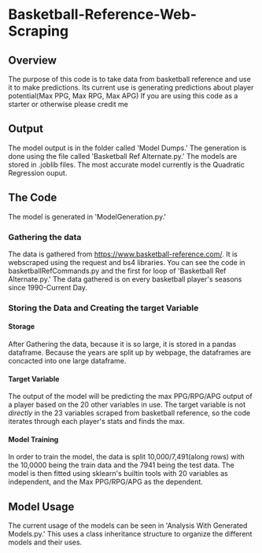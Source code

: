 # Basketball-Reference-Web-Scraping
## Overview
The purpose of this code is to take data from basketball reference and use it to make predictions.
Its current use is generating predictions about player potential(Max PPG, Max RPG, Max APG)
If you are using this code as a starter or otherwise please credit me

## Output
The model output is in the folder called 'Model Dumps.' The generation is done using the file called 'Basketball Ref Alternate.py.' The models are stored in .joblib files. The most accurate model currently is the Quadratic Regression ouput.

## The Code
The model is generated in 'ModelGeneration.py.'
### Gathering the data
The data is gathered from https://www.basketball-reference.com/. It is webscraped using the request and bs4 libraries. You can see the code in basketballRefCommands.py and the first for loop of 'Basketball Ref Alternate.py.' The data gathered is on every basketball player's seasons since 1990-Current Day.
### Storing the Data and Creating the target Variable
#### Storage
After Gathering the data, because it is so large, it is stored in a pandas dataframe. Because the years are split up by webpage, the dataframes are concacted into one large dataframe. 

#### Target Variable
The output of the model will be predicting the max PPG/RPG/APG output of a player based on the 20 other variables in use.
The target variable is not *directly* in the 23 variables scraped from basketball reference, so the code iterates through each player's stats and finds the max.

#### Model Training
In order to train the model, the data is split 10,000/7,491(along rows) with the 10,0000 being the train data and the 7941 being the test data.
The model is then fitted using sklearn's builtin tools with 20 variables as independent, and the Max PPG/RPG/APG as the dependent.

## Model Usage
The current usage of the models can be seen in 'Analysis With Generated Models.py.' This uses a class inheritance structure to organize the different models and their uses. 
